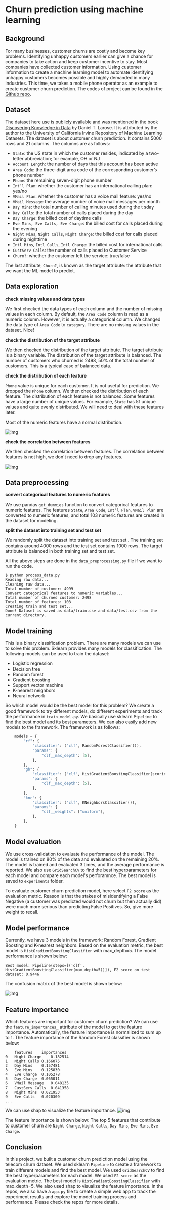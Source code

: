 # Churn prediction using machine learning

## Background
For many businesses, customer churns are costly and become key problems. Identifying unhappy customers earlier can give a chance for companies to take action and keep customer incentive to stay. Most companies have collected customer information. Using customer information to create a machine learning model to automate identifying unhappy customers becomes possible and highly demanded in many industries. This time, we takes a mobile phone operator as an example to create customer churn prediction. The codes of project can be found in the [Github repo](https://github.com/canfang-feng/customers-churn-prediction).  

## Dataset
The dataset here use is publicly available and was mentioned in the book [Discovering Knowledge in Data](https://www.amazon.com/dp/0470908742/) by Daniel T. Larose. It is attributed by the author to the University of California Irvine Repository of Machine Learning Datasets. The dataset is about customer churn prediction. It contains 5000 rows and 21 columns. The columns are as follows:
- `State`: the US state in which the customer resides, indicated by a two-letter abbreviation; for example, OH or NJ
- `Account Length`: the number of days that this account has been active
- `Area Code`: the three-digit area code of the corresponding customer’s phone number
- `Phone`: the remaining seven-digit phone number
- `Int’l Plan`: whether the customer has an international calling plan: yes/no
- `VMail Plan`: whether the customer has a voice mail feature: yes/no
- `VMail Message`: the average number of voice mail messages per month
- `Day Mins`: the total number of calling minutes used during the t sday
- `Day Calls`: the total number of calls placed during the day
- `Day Charge`: the billed cost of daytime calls
- `Eve Mins, Eve Calls, Eve Charge`: the billed cost for calls placed during the evening
- `Night Mins`, `Night Calls`, `Night Charge`: the billed cost for calls placed during nighttime
- `Intl Mins`, `Intl Calls`, `Intl Charge`: the billed cost for international calls
- `CustServ Calls`: the number of calls placed to Customer Service
- `Churn?`: whether the customer left the service: true/false

The last attribute, `Churn?`, is known as the target attribute: the attribute that we want the ML model to predict. 


## Data exploration

__check missing values and data types__

We first checked the data types of each column and the number of missing values in each column. By default, the `Area Code` column is read as a numeric column. However, it is actually a categorical column. We changed the data type of `Area Code` to `category`. There are no missing values in the dataset. Nice!

__check the distribution of the target attribute__

We then checked the distribution of the target attribute. The target attribute is a binary variable. The distribution of the target attribute is balanced. The number of customers who churned is 2498, 50% of the total number of customers. This is a typical case of balanced data.

__check the distribution of each feature__

`Phone` value is unique for each customer. It is not useful for prediction. We dropped the `Phone` column. We then checked the distribution of each feature. The distribution of each feature is not balanced. Some features have a large number of unique values. For example, `State` has 51 unique values and quite evenly distributed. We will need to deal with these features later.

Most of the numeric features have a normal distribution. 

![img](img/feature_distribution.png)

__check the correlation between features__

We then checked the correlation between features. The correlation between features is not high, we don't need to drop any features.

![img](img/feature_correlation.png)


## Data preprocessing

__convert categorical features to numeric features__

We use pandas `get_dummies` function to convert categorical features to numeric features. The features `State`, `Area Code`, `Int’l Plan`, `VMail Plan` are converted to numeric features, and total 103 numeric features are created in the dataset for modeling.

__split the dataset into training set and test set__

We randomly split the dataset into training set and test set . The training set contains around 4000 rows and the test set contains 1000 rows. The target attribute is balanced in both training set and test set.

All the above steps are done in the `data_preprocessing.py` file if we want to run the code.
```
$ python process_data.py 
Reading raw data...
Cleaning raw data...
Total number of customer: 4999
Convert categorical features to numeric variables...
Total number of churned customer: 2498
Total number of features: 103
Creating train and test set...
Done! Dataset is saved as data/train.csv and data/test.csv from the current directory.
```

## Model training

This is a binary classification problem. There are many models we can use to solve this problem. Sklearn provides many models for classification. The following models can be used to train the dataset:
- Logistic regression
- Decision tree
- Random forest
- Gradient boosting
- Support vector machine
- K-nearest neighbors
- Neural network

So which model would be the best model for this problem? We create a good framework to try different models, do different experiments and track the performance in `train_model.py`. We basically use sklearn `Pipeline`  to find the best model and its best parameters. We can also easily add new models to the framework. The framework is as follows:

```py
    models = {
        "rf": {
            "classifier": ("clf", RandomForestClassifier()),
            "params": {
                "clf__max_depth": [5],
            },
        },
        "gb": {
            "classifier": ("clf", HistGradientBoostingClassifier(scoring=scorer)),
            "params": {
                "clf__max_depth": [5],
            },
        },
        "knc": {
            "classifier": ("clf", KNeighborsClassifier()),
            "params": {
                "clf__weights": ["uniform"],
            },
        },
    }
```

## Model evaluation

We use cross-validation to evaluate the performance of the model. The model is trained on 80% of the data and evaluated on the remaining 20%. The model is trained and evaluated 3 times, and the average performance is reported. We also use `GridSearchCV` to find the best hyperparameters for each model and compare each model's perforamnce. The best model is saved to `experiments` folder.

To evaluate customer churn prediction model, here select `F2 score` as the evaluation metric. Reason is that the stakes of misidentifying a False Negative (a customer was predicted would not churn but then actually did) were much more serious than predicting False Positives. So, give more weight to recall. 

## Model performance

Currently, we have 3 models in the framework: Random Forest, Gradient Boosting and K-nearest neighbors. Based on the evaluation metric, the best model is `HistGradientBoostingClassifier` with max_depth=5. The model performance is shown below:
```
Best model: Pipeline(steps=[('clf', HistGradientBoostingClassifier(max_depth=5))]), F2 score on test dataset: 0.9446
```
The confusion matrix of the best model is shown below:

![img](../experiments/202210222013/confusion_matrix.png)


## Feature importance

Which features are important for customer churn prediction? We can use the `feature_importances_` attribute of the model to get the feature importance. Automatically, the feature importance is normalized to sum up to 1. The feature importance of the Random Forest classifier is shown below:

	    features	importances
    0	Night Charge	0.182514
    1	Night Calls	0.166075
    2	Day Mins	0.157481
    3	Eve Mins	0.125830
    4	Eve Charge	0.105278
    5	Day Charge	0.065011
    6	VMail Message	0.048135
    7	CustServ Calls	0.041358
    8	Night Mins	0.021953
    9	Eve Calls	0.020309
    ...

We can use shap to visualize the feature importance. 
![img](../experiments/202210221945/shap-bar.png)

The feature importance is shown below:
The top 5 features that contribute to customer churn are `Night Charge`, `Night Calls`, `Day Mins`, `Eve Mins`, `Eve Charge`.

## Conclusion

In this project, we built a customer churn prediction model using the telecom churn dataset. We used sklearn `Pipeline` to create a framework to train different models and find the best model. We used `GridSearchCV` to find the best hyperparameters for each model. We used `F2 score` as the evaluation metric. The best model is `HistGradientBoostingClassifier` with max_depth=5. We also used shap to visualize the feature importance. In the repos, we also have a `app.py` file to create a simple web app to track the experiment results and explore the model training process and performance. Please check the repos for more details.
